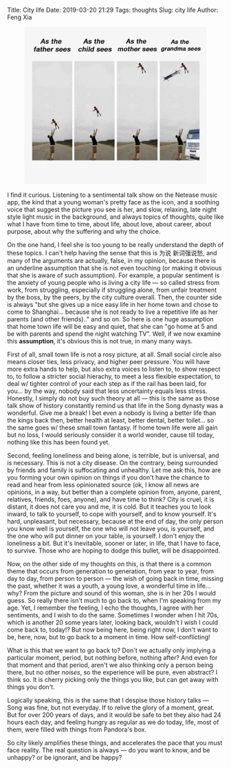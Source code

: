 Title: City life
Date: 2019-03-20 21:29
Tags: thoughts
Slug: city life
Author: Feng Xia

<figure class="col s12">
  <img src="/images/prospective.jpg"/>
</figure>

I find it curious. Listening to a sentimental talk show on the Netease
music app, the kind that a young woman's pretty face as the icon, and
a soothing voice that suggest the picture you see is her, and slow,
relaxing, late night style light music in the background, and always
topics of thoughts, quite like what I have from time to time, about
life, about love, about career, about purpose, about why the suffering
and why the choice.

On the one hand, I feel she is too young to be really understand the
depth of these topics. I can't help having the sense that this is 为说
新词强说愁, and many of the arguments are actually, false, in my
opinion, because there is an underline assumption that she is not even
touching (or making it obvious that she is aware of such
assumption). For example, a popular sentiment is the anxiety of young
people who is living a city life &mdash; so called stress from work,
from struggling, especially if struggling alone, from unfair treatment
by the boss, by the peers, by the city culture overall. Then, the
counter side is always "but she gives up a nice easy life in her home
town and chose to come to Shanghai... because she is not ready to live
a repetitive life as her parents (and other friends).." and so on. So
here is one huge assumption that home town life will be easy and
quiet, that she can "go home at 5 and be with parents and spend the
night watching TV". Well, if we now examine this **assumption**, it's
obvious this is not true, in many many ways.

First of all, small town life is not a rosy picture, at all. Small
social circle also means closer ties, less privacy, and higher peer
pressure. You will have more extra hands to help, but also extra
voices to listen to, to show respect to, to follow a stricter social
hierachy, to meet a less flexible expectation, to deal w/ tighter
control of your each step as if the rail has been laid, for you... by
the way, nobody said that less uncertainty equals less
stress. Honestly, I simply do not buy such theory at all &mdash; this
is the same as those talk show of history constantly remind us that
life in the Song dynasty was a wonderful. Give me a break! I bet even
a nobody is living a better life than the kings back then, better
health at least, better dental, better toilet... so the same goes w/
these small town fantasy. If home town life were all gain but no loss,
I would seriously consider it a world wonder, cause till today,
nothing like this has been found yet.

Second, feeling loneliness and being alone, is terrible, but is
universal, and is necessary. This is not a city disease. On the
contrary, being surrounded by friends and family is suffocating and
unhealthy. Let me ask this, how are you forming your own opinion on
things if you don't have the chance to read and hear from less
opinionated source (ok, I know all news are opinions, in a way, but
better than a complete opinion from, anyone, parent, relatives,
friends, foes, anyone), and have time to think? City is cruel, it is
distant, it does not care you and me, it is cold. But it teaches you
to look inward, to talk to yourself, to cope with yourself, and to
know yourself. It's hard, unpleasant, but necessary, because at the
end of day, the only person you know well is yourself, the one who
will not leave you, is yourself, and the one who will put dinner on
your table, is yourself. I don't enjoy the loneliness a bit. But it's
inevitable, sooner or later, in life, that I have to face, to
survive. Those who are hoping to dodge this bullet, will be
disappointed.

Now, on the other side of my thoughts on this, is that there is a
common theme that occurs from generation to generation, from year to
year, from day to day, from person to person &mdash; the wish of going
back in time, missing the past, whether it was a youth, a young love,
a wonderful time in life... why? From the picture and sound of this
woman, she is in her 20s I would guess. So really there isn't much to
go back to, when I'm speaking from my age. Yet, I remember the
feeling, I echo the thoughts, I agree with her sentiments, and I wish
to do the same. Sometimes I wonder when I hit 70s, which is another 20
some years later, looking back, wouldn't I wish I could come back to,
today!? But now being here, being right now, I don't want to be, here,
now, but to go back to a moment in time. How self-conflicting!

What is this that we want to go back to? Don't we actually only
implying a particular moment, period, but nothing before, nothing
after? And even for that moment and that period, aren't we also
thinking only a person being there, but no other _noises_, so the
experience will be pure, even abstract? I think so. It is cherry
picking only the things you like, but can get away with things you
don't.

Logically speaking, this is the same that I despise those history
talks &mdash; Song was fine, but not everyday. If to relive the glory
of a moment, great. But for over 200 years of days, and it would be
safe to bet they also had 24 hours each day, and feeling hungry as
regular as we do today, life, most of them, were filled with
things from Pandora's box.

So city likely amplifies these things, and accelerates the pace that
you must face reality. The real question is always &mdash; do you want
to know, and be unhappy? or be ignorant, and be happy?

